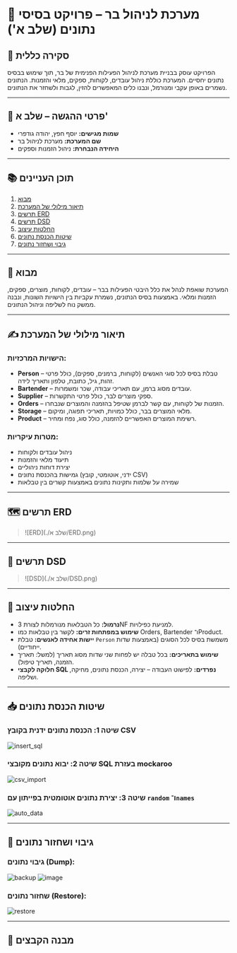 # 🍻 מערכת לניהול בר – פרויקט בסיסי נתונים (שלב א')

## 📌 סקירה כללית

הפרויקט עוסק בבניית מערכת לניהול הפעילות הפנימית של בר, תוך שימוש בבסיס נתונים יחסיים. המערכת כוללת ניהול עובדים, לקוחות, ספקים, מלאי והזמנות. הנתונים נשמרים באופן עקבי ומנורמל, ונבנו כלים המאפשרים להזין, לגבות ולשחזר את הנתונים.

---

## 🧾 פרטי ההגשה – שלב א'

- **שמות מגישים:** יוסף חפץ, יהודה גודפרי  
- **שם המערכת:** מערכת לניהול בר  
- **היחידה הנבחרת:** ניהול הזמנות וספקים  

---

## 📚 תוכן העניינים

1. [מבוא](#מבוא)  
2. [תיאור מילולי של המערכת](#תיאור-מילולי-של-המערכת)  
3. [תרשים ERD](#תרשים-erd)  
4. [תרשים DSD](#תרשים-dsd)  
5. [החלטות עיצוב](#החלטות-עיצוב)  
6. [שיטות הכנסת נתונים](#שיטות-הכנסת-נתונים)  
7. [גיבוי ושחזור נתונים](#גיבוי-ושחזור-נתונים)  

---

## 🧩 מבוא

המערכת שואפת לנהל את כלל היבטי הפעילות בבר – עובדים, לקוחות, מוצרים, ספקים, הזמנות ומלאי. באמצעות בסיס הנתונים, נשמרת עקביות בין הישויות השונות, ונבנה ממשק נוח לשליפה וניהול הנתונים.

---

## ✍️ תיאור מילולי של המערכת

### הישויות המרכזיות:
- **Person** – טבלת בסיס לכל סוגי האנשים (לקוחות, ברמנים, ספקים), כולל פרטי זהות, גיל, כתובת, טלפון ותאריך לידה.
- **Bartender** – עובדים מסוג ברמן, עם תאריכי עבודה, שכר ומשמרות.
- **Supplier** – ספקי מוצרים לבר, כולל פרטי התקשרות.
- **Orders** – הזמנות של לקוחות, עם קשר לברמן שטיפל בהזמנה והמוצרים שנבחרו.
- **Storage** – מלאי המוצרים בבר, כולל כמויות, תאריכי תפוגה, ומיקום.
- **Product** – רשימת המוצרים האפשריים להזמנה, כולל סוג, נפח ומחיר.

### מטרות עיקריות:
- ניהול עובדים ולקוחות
- תיעוד מלאי והזמנות
- יצירת דוחות ניהוליים
- גמישות בהכנסת נתונים (ידני, אוטומטי, קובץ CSV)
- שמירה על שלמות ותקינות נתונים באמצעות קשרים בין טבלאות

---

## 🗺️ תרשים ERD
  
> ![ERD](./שלב א/ERD.png)

---

## 🧾 תרשים DSD

> ![DSD](./שלב א/DSD.png)
> 
---

## 🧠 החלטות עיצוב

- **נרמול:** כל הטבלאות מנורמלות לצורת 3NF למניעת כפילויות.
- **שימוש במפתחות זרים:** לקשר בין טבלאות כמו Orders, Bartender ו־Product.
- **יישות אחידה לאנשים:** טבלת `Person` משמשת בסיס לכל הסוגים (באמצעות שדות ייחודיים).
- **שימוש בתאריכים:** בכל טבלה יש לפחות שני שדות מסוג תאריך (למשל: תאריך הזמנה, תאריך טיפול).
- **חלוקה לקבצי SQL נפרדים:** לפישוט העבודה – יצירה, הכנסת נתונים, מחיקה, ושליפה.

---

## 📥 שיטות הכנסת נתונים

### שיטה 1: הכנסת נתונים ידנית בקובץ CSV  
![insert_sql](./Screenshots/CSV.png)

### שיטה 2: יבוא נתונים מקובצי SQL בעזרת mockaroo  
![csv_import](./Screenshots/mockaroo.png)

### שיטה 3: יצירת נתונים אוטומטית בפייתון עם `random` ו־`names`  
![auto_data](./Screenshots/python.png)

---

## 💾 גיבוי ושחזור נתונים

### גיבוי נתונים (Dump):
![backup](./backup2)
![image](./Screenshots/backup.png)

### שחזור נתונים (Restore):
![restore](screenshots/restore_sql_dump.png)

---

## 📁 מבנה הקבצים

